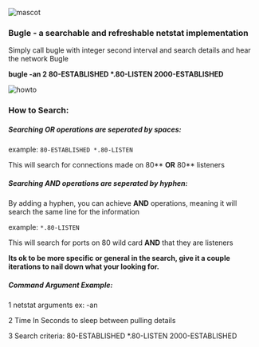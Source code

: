 ![mascot](https://stash.aexp.com/stash/users/cholzing/repos/bugle/raw/assets/gopher.png)

### Bugle - a searchable and refreshable netstat implementation

Simply call bugle with integer second interval and search details and hear the network Bugle

<b>bugle -an 2 80-ESTABLISHED *.80-LISTEN 2000-ESTABLISHED</b>


![howto](https://github.com/clholzin/bugle/blob/master/assets/record.gif)



### How to Search:

##### Searching OR operations are seperated by spaces:

example: ```80-ESTABLISHED *.80-LISTEN```

This will search for connections made on 80** <b>OR</b> 80** listeners


##### Searching AND operations are seperated by hyphen:

By adding a hyphen, you can achieve <b>AND</b> operations, meaning it will search the same line for the information

example: ```*.80-LISTEN```

This will search for ports on 80 wild card <b>AND</b> that they are listeners

<b>Its ok to be more specific or general in the search, give it a couple iterations to nail down what your looking for.</b>

##### Command Argument Example:

1 netstat arguments ex: -an

2 Time In Seconds to sleep between pulling details

3 Search criteria: 80-ESTABLISHED *.80-LISTEN 2000-ESTABLISHED




